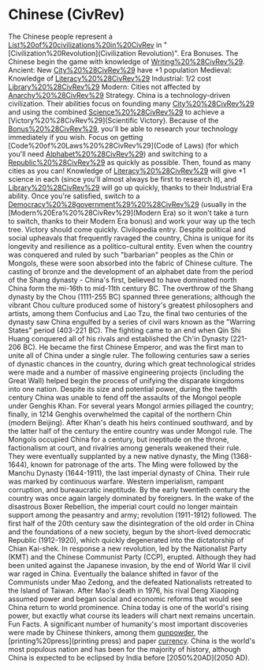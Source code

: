 # Chinese (CivRev)

The Chinese people represent a [List%20of%20civilizations%20in%20CivRev](civilization) in "[Civilization%20Revolution](Civilization Revolution)".
Era Bonuses.
The Chinese begin the game with knowledge of [Writing%20%28CivRev%29](Writing).
Ancient: New [City%20%28CivRev%29](cities) have +1 population
Medieval: Knowledge of [Literacy%20%28CivRev%29](Literacy)
Industrial: 1/2 cost [Library%20%28CivRev%29](Library)
Modern: Cities not affected by [Anarchy%20%28CivRev%29](Anarchy)
Strategy.
China is a technology-driven civilization. Their abilities focus on founding many [City%20%28CivRev%29](cities) and using the combined [Science%20%28CivRev%29](science) to achieve a [Victory%20%28CivRev%29](Scientific Victory). Because of the [Bonus%20%28CivRev%29](bonuses), you'll be able to research your technology immediately if you wish. Focus on getting [Code%20of%20Laws%20%28CivRev%29](Code of Laws) (for which you'll need [Alphabet%20%28CivRev%29](Alphabet)) and switching to a [Republic%20%28CivRev%29](Republic) as quickly as possible. Then, found as many cities as you can! Knowledge of [Literacy%20%28CivRev%29](Literacy) will give +1 science in each (since you'll almost always be first to research it), and [Library%20%28CivRev%29](Libraries) will go up quickly, thanks to their Industrial Era ability. Once you're satisfied, switch to a [Democracy%20%28government%29%20%28CivRev%29](Democracy) (usually in the [Modern%20Era%20%28CivRev%29](Modern Era) so it won't take a turn to switch, thanks to their Modern Era bonus) and work your way up the tech tree. Victory should come quickly.
Civilopedia entry.
Despite political and social upheavals that frequently ravaged the country, China is unique for its longevity and resilience as a politico-cultural entity. Even when the country was conquered and ruled by such "barbarian" peoples as the Chin or Mongols, these were soon absorbed into the fabric of Chinese culture.
The casting of bronze and the development of an alphabet date from the period of the Shang dynasty - China's first, believed to have dominated north China form the mi-16th to mid-11th century BC. The overthrow of the Shang dynasty by the Chou (1111-255 BC) spanned three generations; although the vibrant Chou culture produced some of history's greatest philosophers and artists, among them Confucius and Lao Tzu, the final two centuries of the dynasty saw China engulfed by a series of civil wars known as the "Warring States" period (403-221 BC).
The fighting came to an end when Qin Shi Huang conquered all of his rivals and established the Ch'in Dynasty (221-206 BC). He became the first Chinese Emperor, and was the first man to unite all of China under a single ruler. The following centuries saw a series of dynastic chances in the country, during which great technological strides were made and a number of massive engineering projects (including the Great Wall) helped begin the process of unifying the disparate kingdoms into one nation.
Despite its size and potential power, during the twelfth century China was unable to fend off the assaults of the Mongol people under Genghis Khan. For several years Mongol armies pillaged the country; finally, in 1214 Genghis overwhelmed the capital of the northern Chin (modern Beijing). After Khan's death his heirs continued southward, and by the latter half of the century the entire country was under Mongol rule.
The Mongols occupied China for a century, but ineptitude on the throne, factionalism at court, and rivalries among generals weakened their rule. They were eventually supplanted by a new native dynasty, the Ming (1368-1644), known for patronage of the arts. The Ming were followed by the Manchu Dynasty (1644-1911), the last imperial dynasty of China. Their rule was marked by continuous warfare. Western imperialism, rampant corruption, and bureaucratic ineptitude. By the early twentieth century the country was once again largely dominated by foreigners.
In the wake of the disastrous Boxer Rebellion, the imperial court could no longer maintain support among the peasantry and army; revolution (1911-1912) followed. The first half of the 20th century saw the disintegration of the old order in China and the foundations of a new society, begun by the short-lived democratic Republic (1912-1920), which quickly degenerated into the dictatorship of Chian Kai-shek.
In response a new revolution, led by the Nationalist Party (KMT) and the Chinese Communist Party (CCP), erupted. Although they had been united against the Japanese invasion, by the end of World War II civil war raged in China. Eventually the balance shifted in favor of the Communists under Mao Zedong, and the defeated Nationalists retreated to the Island of Taiwan. After Mao's death in 1976, his rival Deng Xiaoping assumed power and began social and economic reforms that would see China return to world prominence. China today is one of the world's rising power, but exactly what course its leaders will chart next remains uncertain.
Fun Facts.
A significant number of humanity's most important discoveries were made by Chinese thinkers, among them [gunpowder](gunpowder), the [printing%20press](printing press) and paper [currency](currency).
China is the world's most populous nation and has been for the majority of history, although China is expected to be eclipsed by India before [2050%20AD](2050 AD).